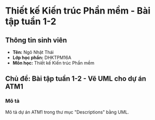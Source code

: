 # Thiết kế Kiến trúc Phần mềm - Bài tập tuần 1-2

## Thông tin sinh viên
- **Tên:** Ngô Nhật Thái
- **Lớp học phần:** DHKTPM16A
- **Môn học:** Thiết kế Kiến trúc Phần mềm

## Chủ đề: Bài tập tuần 1-2 - Vẽ UML cho dự án ATM1

### Mô tả
Mô tả dự án ATM1 trong thư mục "Descriptions" bằng UML.
